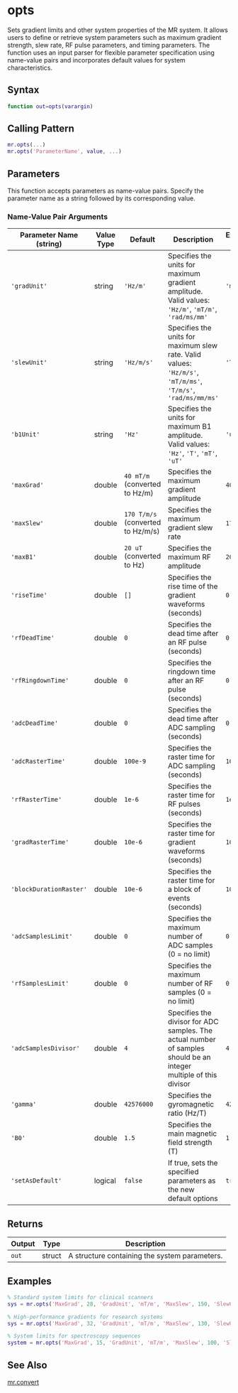 # opts

Sets gradient limits and other system properties of the MR system.  It allows users to define or retrieve system parameters such as maximum gradient strength, slew rate, RF pulse parameters, and timing parameters. The function uses an input parser for flexible parameter specification using name-value pairs and incorporates default values for system characteristics.

## Syntax

```matlab
function out=opts(varargin)
```

## Calling Pattern

```matlab
mr.opts(...)
mr.opts('ParameterName', value, ...)
```

## Parameters

This function accepts parameters as name-value pairs. Specify the parameter name as a string followed by its corresponding value.

### Name-Value Pair Arguments

| Parameter Name (string) | Value Type | Default | Description | Example Value |
|------|------|---------|-------------|---------|
| `'gradUnit'` | string | `'Hz/m'` | Specifies the units for maximum gradient amplitude. Valid values: `'Hz/m'`, `'mT/m'`, `'rad/ms/mm'` | `'mT/m'` |
| `'slewUnit'` | string | `'Hz/m/s'` | Specifies the units for maximum slew rate. Valid values: `'Hz/m/s'`, `'mT/m/ms'`, `'T/m/s'`, `'rad/ms/mm/ms'` | `'T/m/s'` |
| `'b1Unit'` | string | `'Hz'` | Specifies the units for maximum B1 amplitude. Valid values: `'Hz'`, `'T'`, `'mT'`, `'uT'` | `'uT'` |
| `'maxGrad'` | double | `40 mT/m` (converted to Hz/m) | Specifies the maximum gradient amplitude | `40` |
| `'maxSlew'` | double | `170 T/m/s` (converted to Hz/m/s) | Specifies the maximum gradient slew rate | `170` |
| `'maxB1'` | double | `20 uT` (converted to Hz) | Specifies the maximum RF amplitude | `20` |
| `'riseTime'` | double | `[]` | Specifies the rise time of the gradient waveforms (seconds) | `0.001` |
| `'rfDeadTime'` | double | `0` | Specifies the dead time after an RF pulse (seconds) | `0` |
| `'rfRingdownTime'` | double | `0` | Specifies the ringdown time after an RF pulse (seconds) | `0` |
| `'adcDeadTime'` | double | `0` | Specifies the dead time after ADC sampling (seconds) | `0` |
| `'adcRasterTime'` | double | `100e-9` | Specifies the raster time for ADC sampling (seconds) | `100e-9` |
| `'rfRasterTime'` | double | `1e-6` | Specifies the raster time for RF pulses (seconds) | `1e-6` |
| `'gradRasterTime'` | double | `10e-6` | Specifies the raster time for gradient waveforms (seconds) | `10e-6` |
| `'blockDurationRaster'` | double | `10e-6` | Specifies the raster time for a block of events (seconds) | `10e-6` |
| `'adcSamplesLimit'` | double | `0` | Specifies the maximum number of ADC samples (0 = no limit) | `0` |
| `'rfSamplesLimit'` | double | `0` | Specifies the maximum number of RF samples (0 = no limit) | `0` |
| `'adcSamplesDivisor'` | double | `4` | Specifies the divisor for ADC samples. The actual number of samples should be an integer multiple of this divisor | `4` |
| `'gamma'` | double | `42576000` | Specifies the gyromagnetic ratio (Hz/T) | `42576000` |
| `'B0'` | double | `1.5` | Specifies the main magnetic field strength (T) | `1.5` |
| `'setAsDefault'` | logical | `false` | If true, sets the specified parameters as the new default options | `true` |

## Returns

| Output | Type | Description |
|--------|------|-------------|
| `out` | struct | A structure containing the system parameters. |

## Examples

```matlab
% Standard system limits for clinical scanners
sys = mr.opts('MaxGrad', 28, 'GradUnit', 'mT/m', 'MaxSlew', 150, 'SlewUnit', 'T/m/s', 'riseTime', 0.0001);

% High-performance gradients for research systems
sys = mr.opts('MaxGrad', 32, 'GradUnit', 'mT/m', 'MaxSlew', 130, 'SlewUnit', 'T/m/s', 'riseTime', 250e-6);

% System limits for spectroscopy sequences
system = mr.opts('MaxGrad', 15, 'GradUnit', 'mT/m', 'MaxSlew', 100, 'SlewUnit', 'T/m/s', 'riseTime', 0.0001);
```

## See Also

[mr.convert](convert.md)
